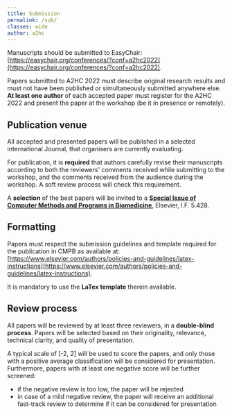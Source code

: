 ```yaml
---
title: Submission
permalink: /sub/
classes: wide
author: a2hc
---
```


Manuscripts should be submitted to EasyChair: [https://easychair.org/conferences/?conf=a2hc2022](https://easychair.org/conferences/?conf=a2hc2022).

Papers submitted to A2HC 2022 must describe original research results and must not have been published or simultaneously submitted anywhere else.
**At least one author** of each accepted paper must register for the A2HC 2022 and present the paper at the workshop (be it in presence or remotely).

## Publication venue

All accepted and presented papers will be published in a selected international Journal, that organisers are currently evaluating.
<!--[**Topical Collection of the Journal of Medical Systems**](http://www.springer.com/journal/10916), Springer, I.F. 4.460 (2020).-->

For publication, it is **required** that authors carefully revise their manuscripts according to both the reviewers' comments received while submitting to the workshop, and the comments received from the audience during the workshop.
A soft review process will check this requirement.

A **selection** of the best papers will be invited to a [**Special Issue of Computer Methods and Programs in Biomedicine**](https://www.journals.elsevier.com/computer-methods-and-programs-in-biomedicine), Elsevier, I.F. 5.428.

## Formatting

Papers must respect the submission guidelines and template required for the publication in CMPB as available at:
[https://www.elsevier.com/authors/policies-and-guidelines/latex-instructions](https://www.elsevier.com/authors/policies-and-guidelines/latex-instructions).

It is mandatory to use the **LaTex template** therein available.

## Review process

All papers will be reviewed by at least three reviewers, in a **double-blind process**.
Papers will be selected based on their originality, relevance, technical clarity, and quality of presentation.

A typical scale of [-2, 2] will be used to score the papers, and only those with a positive average classification will be considered for presentation.
Furthermore, papers with at least one negative score will be further screened:
 - if the negative review is too low, the paper will be rejected
 - in case of a mild negative review, the paper will receive an additional fast-track review to determine if it can be considered for presentation 
